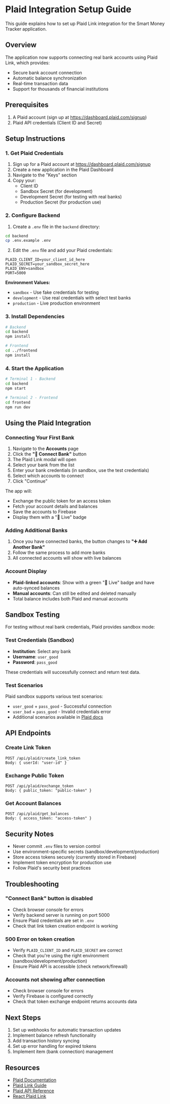 # Plaid Integration Setup Guide

This guide explains how to set up Plaid Link integration for the Smart Money Tracker application.

## Overview

The application now supports connecting real bank accounts using Plaid Link, which provides:
- Secure bank account connection
- Automatic balance synchronization
- Real-time transaction data
- Support for thousands of financial institutions

## Prerequisites

1. A Plaid account (sign up at https://dashboard.plaid.com/signup)
2. Plaid API credentials (Client ID and Secret)

## Setup Instructions

### 1. Get Plaid Credentials

1. Sign up for a Plaid account at https://dashboard.plaid.com/signup
2. Create a new application in the Plaid Dashboard
3. Navigate to the "Keys" section
4. Copy your:
   - Client ID
   - Sandbox Secret (for development)
   - Development Secret (for testing with real banks)
   - Production Secret (for production use)

### 2. Configure Backend

1. Create a `.env` file in the `backend` directory:

```bash
cd backend
cp .env.example .env
```

2. Edit the `.env` file and add your Plaid credentials:

```env
PLAID_CLIENT_ID=your_client_id_here
PLAID_SECRET=your_sandbox_secret_here
PLAID_ENV=sandbox
PORT=5000
```

**Environment Values:**
- `sandbox` - Use fake credentials for testing
- `development` - Use real credentials with select test banks
- `production` - Live production environment

### 3. Install Dependencies

```bash
# Backend
cd backend
npm install

# Frontend
cd ../frontend
npm install
```

### 4. Start the Application

```bash
# Terminal 1 - Backend
cd backend
npm start

# Terminal 2 - Frontend
cd frontend
npm run dev
```

## Using the Plaid Integration

### Connecting Your First Bank

1. Navigate to the **Accounts** page
2. Click the **"🔗 Connect Bank"** button
3. The Plaid Link modal will open
4. Select your bank from the list
5. Enter your bank credentials (in sandbox, use the test credentials)
6. Select which accounts to connect
7. Click "Continue"

The app will:
- Exchange the public token for an access token
- Fetch your account details and balances
- Save the accounts to Firebase
- Display them with a "🔗 Live" badge

### Adding Additional Banks

1. Once you have connected banks, the button changes to **"➕ Add Another Bank"**
2. Follow the same process to add more banks
3. All connected accounts will show with live balances

### Account Display

- **Plaid-linked accounts**: Show with a green "🔗 Live" badge and have auto-synced balances
- **Manual accounts**: Can still be edited and deleted manually
- Total balance includes both Plaid and manual accounts

## Sandbox Testing

For testing without real bank credentials, Plaid provides sandbox mode:

### Test Credentials (Sandbox)

- **Institution**: Select any bank
- **Username**: `user_good`
- **Password**: `pass_good`

These credentials will successfully connect and return test data.

### Test Scenarios

Plaid sandbox supports various test scenarios:
- `user_good` + `pass_good` - Successful connection
- `user_bad` + `pass_good` - Invalid credentials error
- Additional scenarios available in [Plaid docs](https://plaid.com/docs/sandbox/test-credentials/)

## API Endpoints

### Create Link Token
```
POST /api/plaid/create_link_token
Body: { userId: "user-id" }
```

### Exchange Public Token
```
POST /api/plaid/exchange_token
Body: { public_token: "public-token" }
```

### Get Account Balances
```
POST /api/plaid/get_balances
Body: { access_token: "access-token" }
```

## Security Notes

- Never commit `.env` files to version control
- Use environment-specific secrets (sandbox/development/production)
- Store access tokens securely (currently stored in Firebase)
- Implement token encryption for production use
- Follow Plaid's security best practices

## Troubleshooting

### "Connect Bank" button is disabled
- Check browser console for errors
- Verify backend server is running on port 5000
- Ensure Plaid credentials are set in `.env`
- Check that link token creation endpoint is working

### 500 Error on token creation
- Verify `PLAID_CLIENT_ID` and `PLAID_SECRET` are correct
- Check that you're using the right environment (sandbox/development/production)
- Ensure Plaid API is accessible (check network/firewall)

### Accounts not showing after connection
- Check browser console for errors
- Verify Firebase is configured correctly
- Check that token exchange endpoint returns accounts data

## Next Steps

1. Set up webhooks for automatic transaction updates
2. Implement balance refresh functionality
3. Add transaction history syncing
4. Set up error handling for expired tokens
5. Implement item (bank connection) management

## Resources

- [Plaid Documentation](https://plaid.com/docs/)
- [Plaid Link Guide](https://plaid.com/docs/link/)
- [Plaid API Reference](https://plaid.com/docs/api/)
- [React Plaid Link](https://github.com/plaid/react-plaid-link)
